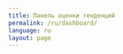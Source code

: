 ```yaml
---
title: Панель оценки тенденций
permalink: /ru/dashboard/
language: ru
layout: page
---
```

<script type="module" src="https://public.tableau.com/javascripts/api/tableau.embedding.3.latest.min.js"></script>
<div style="align-items: center; display: flex; justify-content: center;" >  <tableau-viz hide-tabs="" id="tableauViz" src="https://public.tableau.com/views/SDG-ARM-2024/Story1?" hide-tabs="true", toolbar="hidden", height="600px", width="800px" > </tableau-viz></div>
